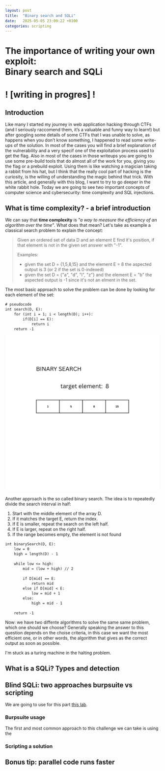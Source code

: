 ```yaml
---
layout: post
title:  "Binary search and SQLi"
date:   2025-05-05 23:09:22 +0100
categories: scripting
---
```


# The importance of writing your own exploit: <br />Binary search and SQLi

# ! [writing in progres] ! 

## Introduction

Like many I started my journey in web application hacking through CTFs (and I seriously raccomend them, it’s a valuable and funny way to learn!) but after googling some details of some CTFs that I was unable to solve, as happens when you don’t know something, I happened to read some write-ups of the solution.
In most of the cases you will find a brief explanation of the vulnerability and a very specif one of the exploitation process used to get the flag.
Also in most of the cases in those writeups you are going to use some pre-build tools that do almost all of the work for you, giving you the flag or a prebuild exploit.
Using them is like watching a magician taking a rabbit from his hat, but I think that the really cool part of hacking is the curiosity, is the willing of understanding the magic behind that trick.
With this article, and generally with this blog, I want to try to go deeper in the white rabbit hole.
Today we are going to see two important concepts of computer science and cybersecurity: time complexity and SQL injections.

## What is time complexity? - a brief introduction

We can say that **time complexity** is *"a way to measure the efficiency of an algorithm over the time"*.
What does that mean? Let's take as example a classical search problem to explain the concept:
> Given an ordered set of data D and an element E find it's position, if that element is not in the given set answer with "-1".
>
> Examples:
>
> - given the set D = {1,5,8,15} and the element E = 8 the aspected output is 3 (or 2 if the set is 0-indexed)
> - given the set D = {"a", "d", "l", "z"} and the element E = "b" the aspected output is -1 since it's not an elment in the set.

The most basic approach to solve the problem can be done by looking for each element of the set:
```
# pseudocode
int search(D, E):
    for (int i = 1; i < length(D); i++):
        if(D[i] == E):
            return i
    return -1
```
![simulation of linear search](static/bin_search.gif)

Another approach is the so called binary search.
The idea is to repeatedly divide the search interval in half:

1. Start with the middle element of the array D.
2. If it matches the target E, return the index.
3. If E is smaller, repeat the search on the left half.
4. If E is larger, repeat on the right half.
5. If the range becomes empty, the element is not found

```
int binarySearch(D, E):
    low = 0
    high = length(D) - 1

    while low <= high:
        mid = (low + high) // 2

        if D[mid] == E:
            return mid
        else if D[mid] < E:
            low = mid + 1
        else:
            high = mid - 1

    return -1
```
Now: we have two diffente algorithms to solve the same same problem, which one should we choose?
Generally speaking the answer to this question depends on the choise criteria, in this case we want the most efficient one, or in other words, the algorithm that gives as the correct output as soon as possible.

I'm stuck as a turing machine in the halting problem.

## What is a SQLi? Types and detection

## Blind SQLi: two approaches burpsuite vs scripting

We are going to use for this part [this lab](https://portswigger.net/web-security/sql-injection/blind/lab-conditional-responses).

### Burpsuite usage
The first and most common approach to this challenge we can take is using the

### Scripting a solution

## Bonus tip: parallel code runs faster
